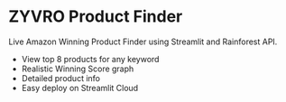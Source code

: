 # ZYVRO Product Finder

Live Amazon Winning Product Finder using Streamlit and Rainforest API.

- View top 8 products for any keyword
- Realistic Winning Score graph
- Detailed product info
- Easy deploy on Streamlit Cloud
